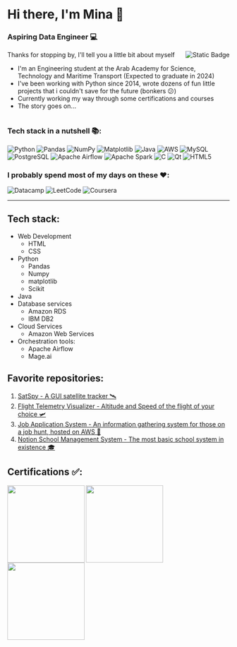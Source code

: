# Hi there, I'm Mina 👋
<div>
  <h3>Aspiring Data Engineer 💻</h3>
  <a href="https://www.linkedin.com/in/mina-basem/">
  <img align="right" alt="Static Badge" src="https://img.shields.io/badge/LinkedIn-Connect%20with%20me!-blue?style=for-the-badge&logo=linkedin&logoColor=blue&cacheSeconds=3600&link=https%3A%2F%2Fwww.linkedin.com%2Fin%2Fmina-basem%2F">
  </a>
</div>


Thanks for stopping by, I'll tell you a little bit about myself
- I'm an Engineering student at the Arab Academy for Science, Technology and Maritime Transport (Expected to graduate in 2024)
- I've been working with Python since 2014, wrote dozens of fun little projects that i couldn't save for the future (bonkers 😕)
- Currently working my way through some certifications and courses
- The story goes on...

<div align="center">
<a href="your-viewer-count">
  <img src="https://komarev.com/ghpvc/?username=mina-basem&style=flat-square&color=blue" alt=""/>
</a>
</div>

### Tech stack in a nutshell 📚:

![Python](https://img.shields.io/badge/python-3670A0?style=for-the-badge&logo=python&logoColor=ffdd54)
![Pandas](https://img.shields.io/badge/pandas-%23150458.svg?style=for-the-badge&logo=pandas&logoColor=white)
![NumPy](https://img.shields.io/badge/numpy-%23013243.svg?style=for-the-badge&logo=numpy&logoColor=white)
![Matplotlib](https://img.shields.io/badge/Matplotlib-%23ffffff.svg?style=for-the-badge&logo=Matplotlib&logoColor=black)
![Java](https://img.shields.io/badge/java-%23ED8B00.svg?style=for-the-badge&logo=openjdk&logoColor=white)
![AWS](https://img.shields.io/badge/AWS-%23FF9900.svg?style=for-the-badge&logo=amazon-aws&logoColor=white)
![MySQL](https://img.shields.io/badge/mysql-%2300f.svg?style=for-the-badge&logo=mysql&logoColor=white)
![PostgreSQL](https://img.shields.io/badge/PostgreSQL-316192?style=for-the-badge&logo=postgresql&logoColor=white)
![Apache Airflow](https://img.shields.io/badge/Apache%20Airflow-017CEE?style=for-the-badge&logo=Apache%20Airflow&logoColor=white)
![Apache Spark](https://img.shields.io/badge/Apache%20Spark-FDEE21?style=flat-square&logo=apachespark&logoColor=black)
![C](https://img.shields.io/badge/c-%2300599C.svg?style=for-the-badge&logo=c&logoColor=white)
![Qt](https://img.shields.io/badge/Qt-%23217346.svg?style=for-the-badge&logo=Qt&logoColor=white)
![HTML5](https://img.shields.io/badge/html5-%23E34F26.svg?style=for-the-badge&logo=html5&logoColor=white)

### I probably spend most of my days on these ❤️:

![Datacamp](https://img.shields.io/badge/Datacamp-05192D?style=for-the-badge&logo=datacamp&logoColor=03E860)
![LeetCode](https://img.shields.io/badge/LeetCode-000000?style=for-the-badge&logo=LeetCode&logoColor=#d16c06)
![Coursera](https://img.shields.io/badge/Coursera-%230056D2.svg?style=for-the-badge&logo=Coursera&logoColor=white)

<hr></hr>

## Tech stack:

- Web Development
    - HTML
    - CSS
- Python
    - Pandas
    - Numpy
    - matplotlib
    - Scikit
- Java
- Database services
    - Amazon RDS
    - IBM DB2
- Cloud Services
  - Amazon Web Services
- Orchestration tools:
  - Apache Airflow
  - Mage.ai

## Favorite repositories:

1. [SatSpy - A GUI satellite tracker 🛰](https://github.com/MinaBasem/SatSpy)
2. [Flight Telemetry Visualizer - Altitude and Speed of the flight of your choice 🛩](https://github.com/MinaBasem/Flight_Telemetry_Visualizer)
3. [Job Application System - An information gathering system for those on a job hunt, hosted on AWS 🧳](https://github.com/MinaBasem/job-applications-system-on-aws)
4. [Notion School Management System - The most basic school system in existence 🎓](https://github.com/MinaBasem/NotionSchoolManagementSystem)

## Certifications ✅:

<img align="left" width="175" height="175" src="https://github.com/MinaBasem/MinaBasem/assets/42482261/927539d4-948a-42bb-8ea2-d653840aaaa7">
<img align="left" width="175" height="175" src="https://images.credly.com/size/680x680/images/00634f82-b07f-4bbd-a6bb-53de397fc3a6/image.png">
<img align="left" width="175" height="175" src="https://images.credly.com/images/0e284c3f-5164-4b21-8660-0d84737941bc/image.png">


<!--
**MinaBasem/MinaBasem** is a ✨ _special_ ✨ repository because its `README.md` (this file) appears on your GitHub profile.

Here are some ideas to get you started:

- 🔭 I’m currently working on ...
- 🌱 I’m currently learning ...
- 👯 I’m looking to collaborate on ...
- 🤔 I’m looking for help with ...
- 💬 Ask me about ...
- 📫 How to reach me: ...
- 😄 Pronouns: ...
- ⚡ Fun fact: ...
-->
